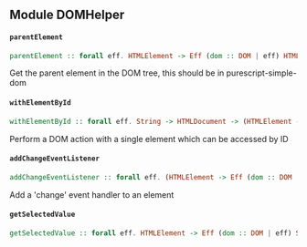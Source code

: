 ## Module DOMHelper

#### `parentElement`

``` purescript
parentElement :: forall eff. HTMLElement -> Eff (dom :: DOM | eff) HTMLElement
```

Get the parent element in the DOM tree, this should be in purescript-simple-dom

#### `withElementById`

``` purescript
withElementById :: forall eff. String -> HTMLDocument -> (HTMLElement -> Eff (dom :: DOM | eff) Unit) -> Eff (dom :: DOM | eff) Unit
```

Perform a DOM action with a single element which can be accessed by ID

#### `addChangeEventListener`

``` purescript
addChangeEventListener :: forall eff. (HTMLElement -> Eff (dom :: DOM | eff) Unit) -> HTMLElement -> Eff (dom :: DOM | eff) Unit
```

Add a 'change' event handler to an element

#### `getSelectedValue`

``` purescript
getSelectedValue :: forall eff. HTMLElement -> Eff (dom :: DOM | eff) String
```


